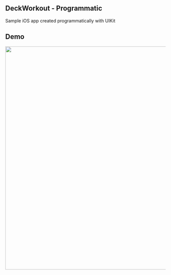 <div>
<h2>DeckWorkout - Programmatic</h2>
<p>Sample iOS app created programmatically with UIKit</p>
<h2>Demo</h2>
<div align="center">
<img src=".github/DeckWorkout-Programmatic.gif" height="700">
</div>
</div>